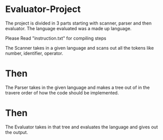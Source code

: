# Evaluator-Project
The project is divided in 3 parts starting with scanner, parser and then evaluator. The language evaluated was a made up language.

Please Read "instruction.txt" for compiling steps

The Scanner takes in a given language and scans out all the tokens like number, identifier, operator.
# Then
The Parser takes in the given language and makes a tree out of in the travere order of how the code should be implemented.
# Then 
The Evaluator takes in that tree and evaluates the language and gives out the output.


